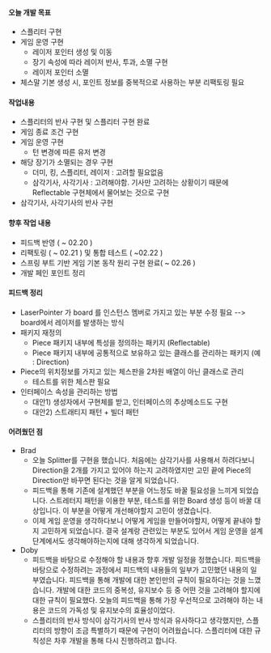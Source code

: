 #### 오늘 개발 목표

- 스플리터 구현
- 게임 운영 구현
  - 레이저 포인터 생성 및 이동
  - 장기 속성에 따라 레이저 반사, 투과, 소멸 구현
  - 레이저 포인터 소멸
- 체스말 기본 생성 시, 포인트 정보를 중복적으로 사용하는 부분 리팩토링 필요



#### 작업내용

- 스플리터의 반사 구현 및 스플리터 구현 완료
- 게임 종료 조건 구현
- 게임 운영 구현
  - 턴 변경에 따른 유저 변경
- 해당 장기가 소멸되는 경우 구현
  - 더미, 킹, 스플리터, 레이저 : 고려할 필요없음
  - 삼각기사, 사각기사 : 고려해야함. 기사만 고려하는 상황이기 때문에 Reflectable 구현체에서 물어보는 것으로 구현
- 삼각기사, 사각기사의 반사 구현



#### 향후 작업 내용

- 피드백 반영 ( ~ 02.20 )
- 리팩토링 ( ~ 02.21 ) 및 통합 테스트 ( ~02.22 ) 
- 스프링 부트 기반 게임 기본 동작 원리 구현 완료( ~ 02.26 )
- 개발 페인 포인트 정리



#### 피드백 정리

- LaserPointer 가 board 를 인스턴스 멤버로 가지고 있는 부분 수정 필요 --> board에서 레이저를 발생하는 방식
- 패키지 재정의
  - Piece 패키지 내부에 특성을 정의하는 패키지 (Reflectable)
  - Piece 패키지 내부에 공통적으로 보유하고 있는 클래스를 관리하는 패키지 (예 : Direction)
- Piece의 위치정보를 가지고 있는 체스판을 2차원 배열이 아닌  클래스로 관리 
  - 테스트를 위한 체스판 필요
- 인터페이스 속성을 관리하는 방법
  - 대안1) 생성자에서 구현체를 받고, 인터페이스의 추상메소드도 구현
  - 대안2) 스트래티지 패턴 + 빌더 패턴



#### 어려웠던 점

- Brad
  - 오늘 Splitter를 구현을 했습니다. 처음에는 삼각기사를 사용해서 하려다보니 Direction을 2개를 가지고 있어야 하는지 고려하였지만 고민 끝에 Piece의 Direction만 바꾸면 된다는 것을 알게 되었습니다.
  - 피드백을 통해 기존에 설계했던 부분을 어느정도 바꿀 필요성을 느끼게 되었습니다. 스트레터지 패턴을 이용한 부분, 테스트를 위한 Board 생성 등이 바꿀 대상입니다. 이 부분을 어떻게 개선해야할지 고민이 생겼습니다.
  - 이제 게임 운영을 생각하다보니 어떻게 게임을 만들어야할지, 어떻게 끝내야 할지 고민하게 되었습니다. 결국 설계랑 관련있는 부분도 있어서 게임 운영을 설계 단계에서도 생각해야하는지에 대해 생각하게 되었습니다.
- Doby
  - 피드백을 바탕으로 수정해야 할 내용과 향후 개발 일정을 정했습니다. 피드백을 바탕으로 수정하려는 과정에서 피드백의
    내용들의 일부가 고민했던 내용의 일부였습니다. 피드백을 통해 개발에 대한 본인만의 규칙이 필요하다는 것을 느꼈습니다.
    개발에 대한 코드의 중복성, 유지보수 등 중 어떤 것을 고려해야 할지에 대한 규칙이 필요했다.
    오늘의 피드백을 통해 가장 우선적으로 고려해야 하는 내용은 코드의 가독성 및 유지보수의 효율성이었다.
  - 스플리터의 반사 방식이 삼각기사의 반사 방식과 유사하다고 생각했지만, 스플리터의 방향이 조금 특별하기 때문에
    구현이 어려웠습니다. 스플리터에 대한 규칙성은 차후 개발을 통해 다시 진행하려고 합니다.